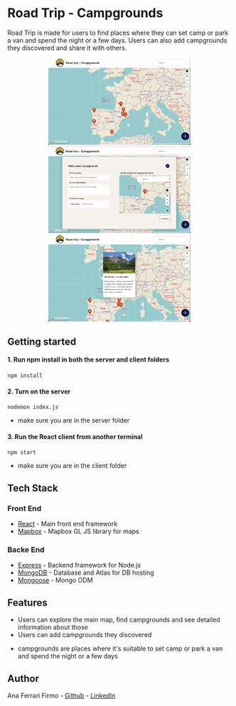 # Road Trip - Campgrounds

Road Trip is made for users to find places where they can set camp or park a van and spend the night or a few days.
Users can also add campgrounds they discovered and share it with others.


<p align="center" display="flex" gap="3px">
  <img src="./client/src/assets/road-trip-1.png" width="320px" />
  <img src="./client/src/assets/road-trip-2.png" width="320px"/>
  <img src="./client/src/assets/road-trip-4.png" width="320px"/>

</p>


## Getting started

#### 1. Run npm install in both the server and client folders

```
npm install
```


#### 2. Turn on the server

```
nodemon index.js
```
- make sure you are in the server folder



#### 3. Run the React client from another terminal

``` 
npm start
```
- make sure you are in the client folder



## Tech Stack

### Front End

- [React](https://reactjs.org/) - Main front end framework
- [Mapbox](https://www.mapbox.com/) - Mapbox GL JS library for maps

### Backe End

- [Express](https://expressjs.com/) - Backend framework for Node.js
- [MongoDB](https://www.mongodb.com/) - Database and Atlas for DB hosting
- [Mongoose](https://mongoosejs.com/) - Mongo ODM

## Features

  - Users can explore the main map, find campgrounds and see detailed information about those
  - Users can add campgrounds they discovered
  
  * campgrounds are places where it's suitable to set camp or park a van and spend the night or a few days


## Author

Ana Ferrari Firmo - [Github](https://github.com/aferrarifirmo) - [LinkedIn](https://www.linkedin.com/in/ana-ferrari-firmo)

